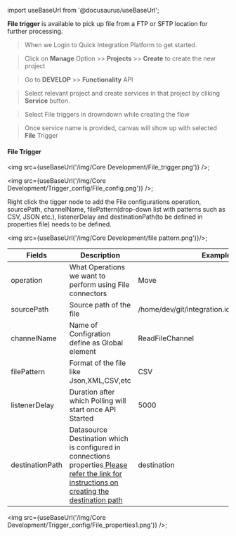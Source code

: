 import useBaseUrl from '@docusaurus/useBaseUrl';


**File trigger** is available to pick up file from a FTP or SFTP location for further processing.

>When we Login to Quick Integration Platform to get started.

>Click on **Manage** Option >> **Projects** >> **Create** to create the new project

>Go to **DEVELOP** >> **Functionality** API

>Select relevant project and create services in that project
by cliking **Service** button.

>Select File triggers in drowndown while creating the flow

>Once service name is provided, canvas will show up with selected **File** Trigger

#### File Trigger

<img src={useBaseUrl('/img/Core Development/File_trigger.png')} />;

<img src={useBaseUrl('/img/Core Development/Trigger_config/File_config.png')} />;

Right click the tigger node to add the File configurations operation, sourcePath, channelName, filePattern(drop-down list with patterns such as CSV, JSON etc.), listenerDelay and destinationPath(to be defined in properties file) needs to be defined.

<img src={useBaseUrl('/img/Core Development/file pattern.png')}/>;

<table>
<thead>
<tr>
<th>Fields</th>
<th>Description</th>
<th>Example</th>
</tr>
</thead>
<tbody>
<tr>
<td>operation</td>
<td>What Operations we want to perform using File connectors</td>
<td>Move</td>
</tr>
<tr>
<td>sourcePath</td>
<td>Source path of the file</td>
<td>/home/dev/git/integration.io/Source/Customers</td>
</tr>
<tr>
<td>channelName</td>
<td>Name of Configration define as Global element</td>
<td>ReadFileChannel</td>
</tr>
<tr>
<td>filePattern</td>
<td>Format of the file like Json,XML,CSV,etc</td>
<td>CSV</td>
</tr>
<tr>
<td>listenerDelay</td>
<td>Duration after which Polling will start once API Started</td>
<td>5000</td>
</tr>
<tr>
<td>destinationPath</td>
<td>Datasource Destination which is configured in connections properties<a href="/Core Development/Property Config/Connection Properties/DataSource FILE"target="_blank"> Please refer the link for instructions on creating the destination path</a></td>
<td>destination</td>
</tr>
</tbody>
</table>


<img src={useBaseUrl('/img/Core Development/Trigger_config/File_properties1.png')} />;
